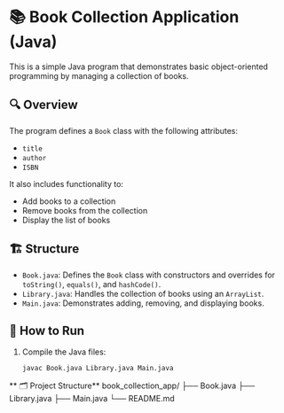 # 📚 Book Collection Application (Java)

This is a simple Java program that demonstrates basic object-oriented programming by managing a collection of books.

## 🔍 Overview

The program defines a `Book` class with the following attributes:
- `title`
- `author`
- `ISBN`

It also includes functionality to:
- Add books to a collection
- Remove books from the collection
- Display the list of books

## 🏗️ Structure

- `Book.java`: Defines the `Book` class with constructors and overrides for `toString()`, `equals()`, and `hashCode()`.
- `Library.java`: Handles the collection of books using an `ArrayList`.
- `Main.java`: Demonstrates adding, removing, and displaying books.

## 🚀 How to Run

1. Compile the Java files:
   ```bash
   javac Book.java Library.java Main.java

**   🗂 Project Structure**
book_collection_app/
├── Book.java
├── Library.java
├── Main.java
└── README.md
